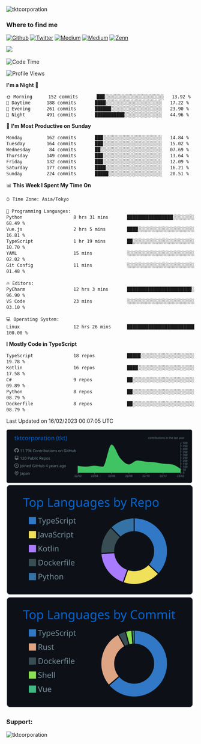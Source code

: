 <p align="left"> <img src="https://komarev.com/ghpvc/?username=tktcorporation&label=Profile%20views&color=0e75b6&style=flat" alt="tktcorporation" /> </p>

<h3>Where to find me</h3>
<p>
<a href="https://github.com/tktcorporation" target="_blank"><img alt="Github" src="https://img.shields.io/badge/GitHub-%2312100E.svg?&style=for-the-badge&logo=Github&logoColor=white" /></a>
<a href="https://twitter.com/tktcorporation" target="_blank"><img alt="Twitter" src="https://img.shields.io/badge/twitter-%231DA1F2.svg?&style=for-the-badge&logo=twitter&logoColor=white" /></a>
<a href="https://www.linkedin.com/in/tktcorporation" target="_blank"><img alt="Medium" src="https://img.shields.io/badge/linkdin-0a66c2.svg?&style=for-the-badge&logo=linkedin&logoColor=white" /></a>
<a href="https://qiita.com/tktcorporation" target="_blank"><img alt="Medium" src="https://img.shields.io/badge/qiita-55C500.svg?&style=for-the-badge&logo=qiita&logoColor=white" /></a>
<a href="https://zenn.dev/tktcorporation" target="_blank"><img alt="Zenn" src="https://img.shields.io/badge/Zenn-3EA8FF.svg?&style=for-the-badge&logo=Zenn&logoColor=white" /></a>
</p>

<!--START_SECTION:lapras-card-->
<a href="https://lapras.com/public/tktcorporation" target="_blank" rel="noopener noreferrer"><img src="https://lapras-card-generator.vercel.app/api/svg?e=3.89&b=3.48&i=3.59&b1=%23232323&b2=%236d6d6d&i1=%23212121&i2=%23818181&l=en" width="400" ></a>
<!--END_SECTION:lapras-card-->
  
<!--START_SECTION:waka-->
![Code Time](http://img.shields.io/badge/Code%20Time-875%20hrs%205%20mins-blue)

![Profile Views](http://img.shields.io/badge/Profile%20Views-0-blue)

**I'm a Night 🦉** 

```text
🌞 Morning      152 commits       ███░░░░░░░░░░░░░░░░░░░░░░   13.92 % 
🌆 Daytime      188 commits       ████░░░░░░░░░░░░░░░░░░░░░   17.22 % 
🌃 Evening      261 commits       ██████░░░░░░░░░░░░░░░░░░░   23.90 % 
🌙 Night        491 commits       ███████████░░░░░░░░░░░░░░   44.96 % 

```
📅 **I'm Most Productive on Sunday** 

```text
Monday         162 commits       ███░░░░░░░░░░░░░░░░░░░░░░   14.84 % 
Tuesday        164 commits       ███░░░░░░░░░░░░░░░░░░░░░░   15.02 % 
Wednesday       84 commits       ██░░░░░░░░░░░░░░░░░░░░░░░   07.69 % 
Thursday       149 commits       ███░░░░░░░░░░░░░░░░░░░░░░   13.64 % 
Friday         132 commits       ███░░░░░░░░░░░░░░░░░░░░░░   12.09 % 
Saturday       177 commits       ████░░░░░░░░░░░░░░░░░░░░░   16.21 % 
Sunday         224 commits       █████░░░░░░░░░░░░░░░░░░░░   20.51 % 

```


📊 **This Week I Spent My Time On** 

```text
⌚︎ Time Zone: Asia/Tokyo

💬 Programming Languages: 
Python                   8 hrs 31 mins       █████████████████░░░░░░░░   68.49 % 
Vue.js                   2 hrs 5 mins        ████░░░░░░░░░░░░░░░░░░░░░   16.81 % 
TypeScript               1 hr 19 mins        ██░░░░░░░░░░░░░░░░░░░░░░░   10.70 % 
YAML                     15 mins             ░░░░░░░░░░░░░░░░░░░░░░░░░   02.02 % 
Git Config               11 mins             ░░░░░░░░░░░░░░░░░░░░░░░░░   01.48 % 

🔥 Editors: 
PyCharm                  12 hrs 3 mins       ████████████████████████░   96.90 % 
VS Code                  23 mins             ░░░░░░░░░░░░░░░░░░░░░░░░░   03.10 % 

💻 Operating System: 
Linux                    12 hrs 26 mins      █████████████████████████   100.00 % 

```

**I Mostly Code in TypeScript** 

```text
TypeScript               18 repos            █████░░░░░░░░░░░░░░░░░░░░   19.78 % 
Kotlin                   16 repos            ████░░░░░░░░░░░░░░░░░░░░░   17.58 % 
C#                       9 repos             ██░░░░░░░░░░░░░░░░░░░░░░░   09.89 % 
Python                   8 repos             ██░░░░░░░░░░░░░░░░░░░░░░░   08.79 % 
Dockerfile               8 repos             ██░░░░░░░░░░░░░░░░░░░░░░░   08.79 % 

```



 Last Updated on 16/02/2023 00:07:05 UTC
<!--END_SECTION:waka-->

[![](https://raw.githubusercontent.com/tktcorporation/tktcorporation/master/profile-summary-card-output/github_dark/0-profile-details.svg)](https://github.com/vn7n24fzkq/github-profile-summary-cards)
[![](https://raw.githubusercontent.com/tktcorporation/tktcorporation/master/profile-summary-card-output/github_dark/1-repos-per-language.svg)](https://github.com/vn7n24fzkq/github-profile-summary-cards) [![](https://raw.githubusercontent.com/tktcorporation/tktcorporation/master/profile-summary-card-output/github_dark/2-most-commit-language.svg)](https://github.com/vn7n24fzkq/github-profile-summary-cards)

<h3 align="left">Support:</h3>
<p><a href="https://www.buymeacoffee.com/tktcorporation"> <img align="left" src="https://cdn.buymeacoffee.com/buttons/v2/default-yellow.png" height="50" width="210" alt="tktcorporation" /></a></p><br><br>
